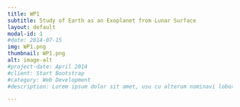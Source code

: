 ```yaml
---
title: WP1
subtitle: Study of Earth as an Exoplanet from Lunar Surface
layout: default
modal-id: 1
#date: 2014-07-15
img: WP1.png
thumbnail: WP1.png
alt: image-alt
#project-date: April 2014
#client: Start Bootstrap
#category: Web Development
#description: Lorem ipsum dolor sit amet, usu cu alterum nominavi lobortis. At duo novum diceret. Tantas apeirian vix et, usu sanctus postulant inciderint ut, populo diceret necessitatibus in vim. Cu eum #dicam feugiat noluisse.

---
```

